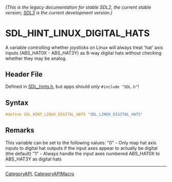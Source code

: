 ###### (This is the legacy documentation for stable SDL2, the current stable version; [SDL3](https://wiki.libsdl.org/SDL3/) is the current development version.)
# SDL_HINT_LINUX_DIGITAL_HATS

A variable controlling whether joysticks on Linux will always treat 'hat' axis inputs (ABS_HAT0X - ABS_HAT3Y) as 8-way digital hats without checking whether they may be analog.

## Header File

Defined in [SDL_hints.h](https://github.com/libsdl-org/SDL/blob/SDL2/include/SDL_hints.h), but apps should _only_ `#include "SDL.h"`!

## Syntax

```c
#define SDL_HINT_LINUX_DIGITAL_HATS "SDL_LINUX_DIGITAL_HATS"
```

## Remarks

This variable can be set to the following values: "0" - Only map hat axis
inputs to digital hat outputs if the input axes appear to actually be
digital (the default) "1" - Always handle the input axes numbered ABS_HAT0X
to ABS_HAT3Y as digital hats

----
[CategoryAPI](CategoryAPI), [CategoryAPIMacro](CategoryAPIMacro)


